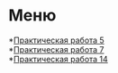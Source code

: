 #  Меню
*[Практическая работа 5 ](https://github.com/caidzitcu/mdc0103/blob/master/pr5/5.md)    
*[Практическая работа 7 ](https://github.com/caidzitcu/mdc0103/blob/master/pr7/7.md )   
*[Практическая работа 14 ](https://github.com/caidzitcu/mdc0103/blob/master/pr14/14.md )
